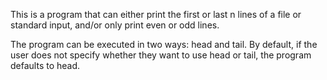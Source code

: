 This is a program that can either print the first or last n lines of a file or standard input, and/or only print even or odd lines.

The program can be executed in two ways: head and tail. By default, if the user does not specify whether they want to use head or tail, the program defaults to head.
